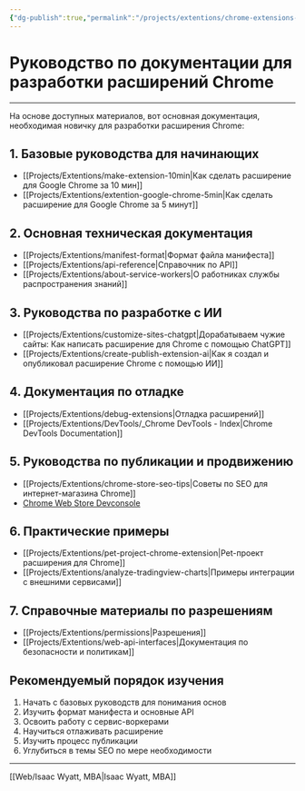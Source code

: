 ```yaml
---
{"dg-publish":true,"permalink":"/projects/extentions/chrome-extensions-index/"}
---
```


# Руководство по документации для разработки расширений Chrome

--- 

На основе доступных материалов, вот основная документация, необходимая новичку для разработки расширения Chrome:

## 1. Базовые руководства для начинающих
- [[Projects/Extentions/make-extension-10min\|Как сделать расширение для Google Chrome за 10 мин]]
- [[Projects/Extentions/extention-google-chrome-5min\|Как сделать расширение для Google Chrome за 5 минут]]

## 2. Основная техническая документация
- [[Projects/Extentions/manifest-format\|Формат файла манифеста]]
- [[Projects/Extentions/api-reference\|Справочник по API]]
- [[Projects/Extentions/about-service-workers\|О работниках службы распространения знаний]]

## 3. Руководства по разработке с ИИ
- [[Projects/Extentions/customize-sites-chatgpt\|Дорабатываем чужие сайты: Как написать расширение для Chrome с помощью ChatGPT]]
- [[Projects/Extentions/create-publish-extension-ai\|Как я создал и опубликовал расширение Chrome с помощью ИИ]]

## 4. Документация по отладке
- [[Projects/Extentions/debug-extensions\|Отладка расширений]]
- [[Projects/Extentions/DevTools/_Chrome DevTools - Index\|Chrome DevTools Documentation]]

## 5. Руководства по публикации и продвижению
- [[Projects/Extentions/chrome-store-seo-tips\|Советы по SEO для интернет-магазина Chrome]]
- [Chrome Web Store Devconsole](https://chrome.google.com/webstore/devconsole/)

## 6. Практические примеры
- [[Projects/Extentions/pet-project-chrome-extension\|Pet-проект расширения для Chrome]]
- [[Projects/Extentions/analyze-tradingview-charts\|Примеры интеграции с внешними сервисами]]

## 7. Справочные материалы по разрешениям
- [[Projects/Extentions/permissions\|Разрешения]]
- [[Projects/Extentions/web-api-interfaces\|Документация по безопасности и политикам]]

## Рекомендуемый порядок изучения
1. Начать с базовых руководств для понимания основ
2. Изучить формат манифеста и основные API
3. Освоить работу с сервис-воркерами
4. Научиться отлаживать расширение
5. Изучить процесс публикации
6. Углубиться в темы SEO по мере необходимости 


-----
[[Web/Isaac Wyatt, MBA\|Isaac Wyatt, MBA]]